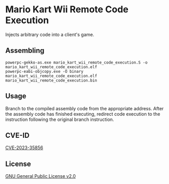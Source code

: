 # Mario Kart Wii Remote Code Execution

Injects arbitrary code into a client's game.

## Assembling
```
powerpc-gekko-as.exe mario_kart_wii_remote_code_execution.S -o mario_kart_wii_remote_code_execution.elf
powerpc-eabi-objcopy.exe -O binary mario_kart_wii_remote_code_execution.elf mario_kart_wii_remote_code_execution.bin
```

## Usage
Branch to the compiled assembly code from the appropriate address. After the assembly code has finished executing, redirect code execution to the instruction following the original branch instruction.

## CVE-ID
[CVE-2023-35856](https://cve.mitre.org/cgi-bin/cvename.cgi?name=CVE-2023-35856)

## License
[GNU General Public License v2.0](https://www.gnu.org/licenses/old-licenses/gpl-2.0.en.html)
